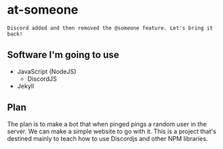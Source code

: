 # at-someone
```Discord added and then removed the @someone feature. Let's bring it back!```

## Software I'm going to use
* JavaScript (NodeJS)
  * DiscordJS
* Jekyll

## Plan
The plan is to make a bot that when pinged pings a random user in the server. We can make a simple website to go with it. This is a project that's destined mainly to teach how to use Discordjs and other NPM libraries.
